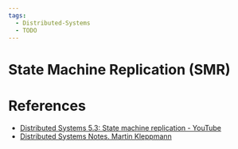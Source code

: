 ```yaml
---
tags:
  - Distributed-Systems
  - TODO
---
```


# State Machine Replication (SMR)

# References

- [Distributed Systems 5.3: State machine replication - YouTube](https://youtu.be/mlWOQuO55PE?si=o8kC5V_e5iX0VeU5)
- [Distributed Systems Notes. Martin Kleppmann](References.md#Distributed%20Systems%20Notes.%20Martin%20Kleppmann)
